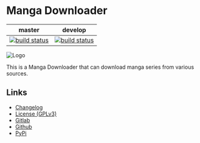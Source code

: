 # Manga Downloader

|master|develop|
|:---:|:---:|
|[![build status](https://gitlab.namibsun.net/namibsun/python/manga-dl/badges/master/build.svg)](https://gitlab.namibsun.net/namibsun/python/manga-dl/commits/master)|[![build status](https://gitlab.namibsun.net/namibsun/python/manga-dl/badges/develop/build.svg)](https://gitlab.namibsun.net/namibsun/python/manga-dl/commits/develop)|

![Logo](resources/logo/logo-readme.png "Logo")

This is a Manga Downloader that can download manga series from various sources.

## Links

* [Changelog](CHANGELOG)
* [License (GPLv3)](LICENSE)
* [Gitlab](https://gitlab.namibsun.net/namibsun/python/manga-dl)
* [Github](https://github.com/namboy94/manga-dl)
* [PyPi](https://pypi.org/project/manga-dl)